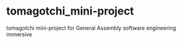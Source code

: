 # tomagotchi_mini-project
tomagotchi mini-project for General Assembly software engineering immersive
